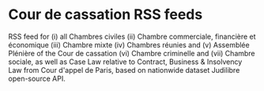 # Cour de cassation RSS feeds 
RSS feed for (i) all Chambres civiles (ii) Chambre commerciale, financière et économique (iii) Chambre mixte (iv) Chambres réunies and (v) Assemblée Plénière of the Cour de cassation (vi) Chambre criminelle and (vii) Chambre sociale, as well as Case Law relative to Contract, Business & Insolvency Law from Cour d'appel de Paris, based on nationwide dataset Judilibre open-source API.
